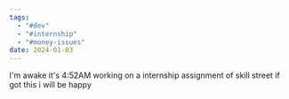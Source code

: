 ```yaml
---
tags:
  - "#dev"
  - "#internship"
  - "#money-issues"
date: 2024-01-03
---
```

I'm awake it's 4:52AM working on a internship assignment of skill street if got this i will be happy